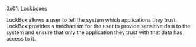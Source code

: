 0x01. Lockboxes

LockBox allows a user to tell the system which applications they trust. LockBox provides a mechanism for the user to provide sensitive data to the system and ensure that only the application they trust with that data has access to it.